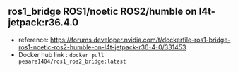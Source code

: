 ## ros1_bridge ROS1/noetic ROS2/humble on l4t-jetpack:r36.4.0
- reference: https://forums.developer.nvidia.com/t/dockerfile-ros1-bridge-ros1-noetic-ros2-humble-on-l4t-jetpack-r36-4-0/331453
- Docker hub link : <code>docker pull pesare1404/ros1_ros2_bridge:latest  </code>

